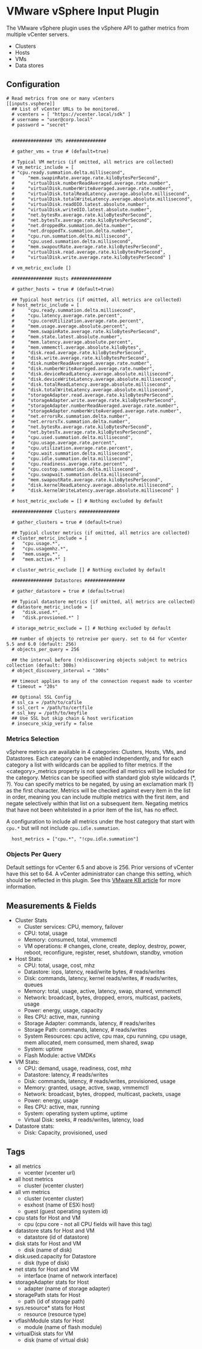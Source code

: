 # VMware vSphere Input Plugin

The VMware vSphere plugin uses the vSphere API to gather metrics from multiple vCenter servers.
 
* Clusters
* Hosts
* VMs
* Data stores

## Configuration

```
# Read metrics from one or many vCenters
[[inputs.vsphere]]
  ## List of vCenter URLs to be monitored. 
  # vcenters = [ "https://vcenter.local/sdk" ]
  # username = "user@corp.local"
  # password = "secret"


  ############### VMs ###############
  
  # gather_vms = true # (default=true)

  # Typical VM metrics (if omitted, all metrics are collected)
  # vm_metric_include = [
  #	"cpu.ready.summation.delta.millisecond",
  #		"mem.swapinRate.average.rate.kiloBytesPerSecond",
  #		"virtualDisk.numberReadAveraged.average.rate.number",
  #		"virtualDisk.numberWriteAveraged.average.rate.number",
  #		"virtualDisk.totalReadLatency.average.absolute.millisecond",
  #		"virtualDisk.totalWriteLatency.average.absolute.millisecond",
  #		"virtualDisk.readOIO.latest.absolute.number",
  #		"virtualDisk.writeOIO.latest.absolute.number",
  #		"net.bytesRx.average.rate.kiloBytesPerSecond",
  #		"net.bytesTx.average.rate.kiloBytesPerSecond",
  #		"net.droppedRx.summation.delta.number",
  #		"net.droppedTx.summation.delta.number",
  #		"cpu.run.summation.delta.millisecond",
  #		"cpu.used.summation.delta.millisecond",
  #		"mem.swapoutRate.average.rate.kiloBytesPerSecond",
  #		"virtualDisk.read.average.rate.kiloBytesPerSecond",
  #		"virtualDisk.write.average.rate.kiloBytesPerSecond" ]

  # vm_metric_exclude []

  ############### Hosts ###############

  # gather_hosts = true # (default=true)
  
  ## Typical host metrics (if omitted, all metrics are collected)
  # host_metric_include = [
  #		"cpu.ready.summation.delta.millisecond",
  #		"cpu.latency.average.rate.percent",
  #		"cpu.coreUtilization.average.rate.percent",
  #		"mem.usage.average.absolute.percent",
  #		"mem.swapinRate.average.rate.kiloBytesPerSecond",
  #		"mem.state.latest.absolute.number",
  #		"mem.latency.average.absolute.percent",
  #		"mem.vmmemctl.average.absolute.kiloBytes",
  #		"disk.read.average.rate.kiloBytesPerSecond",
  #		"disk.write.average.rate.kiloBytesPerSecond",
  #		"disk.numberReadAveraged.average.rate.number",
  #		"disk.numberWriteAveraged.average.rate.number",
  #		"disk.deviceReadLatency.average.absolute.millisecond",
  #		"disk.deviceWriteLatency.average.absolute.millisecond",
  #		"disk.totalReadLatency.average.absolute.millisecond",
  #		"disk.totalWriteLatency.average.absolute.millisecond",
  #		"storageAdapter.read.average.rate.kiloBytesPerSecond",
  #		"storageAdapter.write.average.rate.kiloBytesPerSecond",
  #		"storageAdapter.numberReadAveraged.average.rate.number",
  #		"storageAdapter.numberWriteAveraged.average.rate.number",
  #		"net.errorsRx.summation.delta.number",
  #		"net.errorsTx.summation.delta.number",
  #		"net.bytesRx.average.rate.kiloBytesPerSecond",
  #		"net.bytesTx.average.rate.kiloBytesPerSecond",
  #		"cpu.used.summation.delta.millisecond",
  #		"cpu.usage.average.rate.percent",
  #		"cpu.utilization.average.rate.percent",
  #		"cpu.wait.summation.delta.millisecond",
  #		"cpu.idle.summation.delta.millisecond",
  #		"cpu.readiness.average.rate.percent",
  #		"cpu.costop.summation.delta.millisecond",
  #		"cpu.swapwait.summation.delta.millisecond",
  #		"mem.swapoutRate.average.rate.kiloBytesPerSecond",
  #		"disk.kernelReadLatency.average.absolute.millisecond",
  #		"disk.kernelWriteLatency.average.absolute.millisecond" ]

  # host_metric_exclude = [] # Nothing excluded by default

  ############### Clusters ###############

  # gather_clusters = true # (default=true)
  
  ## Typical cluster metrics (if omitted, all metrics are collected)
  # cluster_metric_include = [
  #	  "cpu.usage.*",
  #	  "cpu.usagemhz.*",
  #	  "mem.usage.*",
  #	  "mem.active.*" ]

  # cluster_metric_exclude [] # Nothing excluded by default

  ############### Datastores ###############

  # gather_datastore = true # (default=true)
  
  ## Typical datastore metrics (if omitted, all metrics are collected)
  # datastore_metric_include = [
  #   "disk.used.*",
  #   "disk.provsioned.*" ]

  # storage_metric_exclude = [] # Nothing excluded by default
  
  ## number of objects to retreive per query. set to 64 for vCenter 5.5 and 6.0 (default: 256)
  # objects_per_query = 256
  
  ## the interval before (re)discovering objects subject to metrics collection (default: 300s)
  # object_discovery_interval = "300s"
  
  ## timeout applies to any of the connection request made to vcenter
  # timeout = "20s"
  
  ## Optional SSL Config
  # ssl_ca = /path/to/cafile
  # ssl_cert = /path/to/certfile
  # ssl_key = /path/to/keyfile
  ## Use SSL but skip chain & host verification
  # insecure_skip_verify = false  
```

### Metrics Selection

vSphere metrics are available in 4 categories: Clusters, Hosts, VMs, and Datastores. Each category can be enabled
independently, and for each category a list with wildcards can be applied to filter metrics. If the &lt;category&gt;_metrics 
property is not specified all metrics will be included for the category. Metrics can be specified with standard glob
style wildcards (*, ?). You can specify metrics to be negated, by using an exclamation mark (!) as the first character. 
Metrics will be checked against every item in the list in order, meaning you can include multiple metrics with the first 
item, and negate selectively within that list on a subsequent item. Negating metrics that have not been whitelisted in 
a prior item of the list, has no effect.

A configuration to include all metrics under the host category that start with `cpu.*` but will not include
`cpu.idle.summation`.

```
  host_metrics = ["cpu.*", "!cpu.idle.summation"]

``` 

### Objects Per Query

Default settings for vCenter 6.5 and above is 256. Prior versions of vCenter have this set to 64. A vCenter administrator
can change this setting, which should be reflected in this plugin. See this [VMware KB article](https://kb.vmware.com/s/article/2107096)
for more information.

## Measurements &amp; Fields

- Cluster Stats
	- Cluster services: CPU, memory, failover
	- CPU: total, usage
	- Memory: consumed, total, vmmemctl
	- VM operations: # changes, clone, create, deploy, destroy, power, reboot, reconfigure, register, reset, shutdown, standby, vmotion
- Host Stats:
	- CPU: total, usage, cost, mhz
	- Datastore: iops, latency, read/write bytes, # reads/writes
	- Disk: commands, latency, kernel reads/writes, # reads/writes, queues
	- Memory: total, usage, active, latency, swap, shared, vmmemctl
	- Network: broadcast, bytes, dropped, errors, multicast, packets, usage
	- Power: energy, usage, capacity
	- Res CPU: active, max, running
	- Storage Adapter: commands, latency, # reads/writes
	- Storage Path: commands, latency, # reads/writes
	- System Resources: cpu active, cpu max, cpu running, cpu usage, mem allocated, mem consumed, mem shared, swap
	- System: uptime
	- Flash Module: active VMDKs 
- VM Stats:
	- CPU: demand, usage, readiness, cost, mhz
	- Datastore: latency, # reads/writes
	- Disk: commands, latency, # reads/writes, provisioned, usage
	- Memory: granted, usage, active, swap, vmmemctl
	- Network: broadcast, bytes, dropped, multicast, packets, usage
	- Power: energy, usage
	- Res CPU: active, max, running
	- System: operating system uptime, uptime
	- Virtual Disk: seeks, # reads/writes, latency, load 
- Datastore stats:
	- Disk: Capacity, provisioned, used  
	
## Tags
- all metrics
	- vcenter (vcenter url)
- all host metrics
	- cluster (vcenter cluster)
- all vm metrics
	- cluster (vcenter cluster)
	- esxhost (name of ESXi host)
	- guest (guest operating system id)
- cpu stats for Host and VM
	- cpu (cpu core - not all CPU fields will have this tag)
- datastore stats for Host and VM
	- datastore (id of datastore)
- disk stats for Host and VM
	- disk (name of disk)
- disk.used.capacity for Datastore
	- disk (type of disk)
- net stats for Host and VM
	- interface (name of network interface)
- storageAdapter stats for Host
	- adapter (name of storage adapter)
- storagePath stats for Host 
	- path (id of storage path)
- sys.resource* stats for Host
	- resource (resource type)
- vflashModule stats for Host
	- module (name of flash module)
- virtualDisk stats for VM
	- disk (name of virtual disk)
